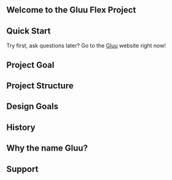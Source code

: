 
## Welcome to the Gluu Flex Project

## Quick Start

Try first, ask questions later? Go to the [Gluu](https://gluu.org) website right now!

## Project Goal

## Project Structure

## Design Goals

## History

## Why the name Gluu?

## Support

